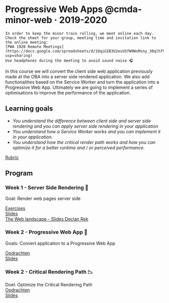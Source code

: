 # Progressive Web Apps @cmda-minor-web · 2019-2020
```
In order to keep the minor train rolling, we meet online each day. 
Check the sheet for your group, meeting time and invitation link to the online meeting: 
[PWA 1920 Remote Meetings](https://docs.google.com/spreadsheets/d/1OqiGIB3U2esUSfW9WsMsny_30qlhf9o7CWBYrmzaZwI/edit?usp=sharing)  
Use headphones during the meeting to avoid sound noise 🎧 
```

In this course we will convert the client side web application previously made at the OBA into a server side rendered application. We also add functionalities based on the Service Worker and turn the application into a Progressive Web App. Ultimately we are going to implement a series of optimisations to improve the performance of the application.  

## Learning goals
- _You understand the difference between client side and server side rendering and you can apply server side rendering
in your application_
- _You understand how a Service Worker works and you can implement it in your application._
- _You understand how the critical render path works and how you can optimize it for a better runtime and / or perceived performance._

[Rubric](https://docs.google.com/spreadsheets/d/e/2PACX-1vSc48v1nrjcwH0llcTd68xyK7f2fDC2UL4d6h4ZNW3DU8ucez6ZOHiId1XSX0RP5ByvLC8p5pVUGZT4/pubhtml)

## Program

### Week 1 - Server Side Rendering 📡

Goal: Render web pages server side

[Exercises](https://github.com/cmda-minor-web/progressive-web-apps-1920/blob/master/course/week-1.md)  
[Slides](https://docs.google.com/presentation/d/e/2PACX-1vRV01K4Md6jJ6tTE978g7yzm16HZhbpoRO2tkW8Y4aCnnPxZci9PWpeDofKilRdRbxOjkfxGmQxZiI4/pub?start=false&loop=false&delayms=3000)  
[The Web landscape - Slides Declan Rek](https://github.com/cmda-minor-web/progressive-web-apps-1920/blob/master/course/cmd-2020-server-side-rendering.pdf)  


### Week 2 - Progressive Web App 🚀

Goals: Convert application to a Progressive Web App

[Opdrachten](https://github.com/cmda-minor-web/progressive-web-apps-1920/blob/master/course/week-2.md)  
[Slides](...)


### Week 2 - Critical Rendering Path 📉 

Doel: Optimize the Critical Rendering Path   
[Opdrachten](https://github.com/cmda-minor-web/progressive-web-apps-1920/blob/master/course/week-3.md)  
[Slides](...)


<!-- Add a link to your live demo in Github Pages 🌐-->

<!-- ☝️ replace this description with a description of your own work -->

<!-- Add a nice image here at the end of the week, showing off your shiny frontend 📸 -->

<!-- Maybe a table of contents here? 📚 -->

<!-- How about a section that describes how to install this project? 🤓 -->

<!-- ...but how does one use this project? What are its features 🤔 -->

<!-- What external data source is featured in your project and what are its properties 🌠 -->

<!-- Maybe a checklist of done stuff and stuff still on your wishlist? ✅ -->

<!-- How about a license here? 📜 (or is it a licence?) 🤷 -->
